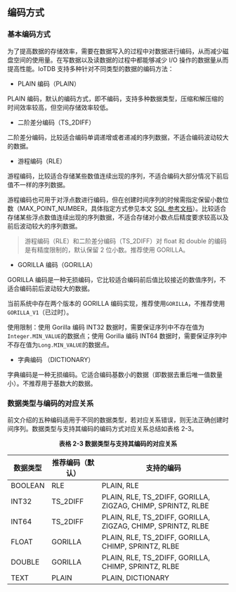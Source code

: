 <!--

    Licensed to the Apache Software Foundation (ASF) under one
    or more contributor license agreements.  See the NOTICE file
    distributed with this work for additional information
    regarding copyright ownership.  The ASF licenses this file
    to you under the Apache License, Version 2.0 (the
    "License"); you may not use this file except in compliance
    with the License.  You may obtain a copy of the License at
    
        http://www.apache.org/licenses/LICENSE-2.0
    
    Unless required by applicable law or agreed to in writing,
    software distributed under the License is distributed on an
    "AS IS" BASIS, WITHOUT WARRANTIES OR CONDITIONS OF ANY
    KIND, either express or implied.  See the License for the
    specific language governing permissions and limitations
    under the License.

-->

## 编码方式

### 基本编码方式

为了提高数据的存储效率，需要在数据写入的过程中对数据进行编码，从而减少磁盘空间的使用量。在写数据以及读数据的过程中都能够减少 I/O 操作的数据量从而提高性能。IoTDB 支持多种针对不同类型的数据的编码方法：

* PLAIN 编码（PLAIN）

PLAIN 编码，默认的编码方式，即不编码，支持多种数据类型，压缩和解压缩的时间效率较高，但空间存储效率较低。

* 二阶差分编码（TS_2DIFF）

二阶差分编码，比较适合编码单调递增或者递减的序列数据，不适合编码波动较大的数据。

* 游程编码（RLE）

游程编码，比较适合存储某些数值连续出现的序列，不适合编码大部分情况下前后值不一样的序列数据。

游程编码也可用于对浮点数进行编码，但在创建时间序列的时候需指定保留小数位数（MAX_POINT_NUMBER，具体指定方式参见本文 [SQL 参考文档](../Reference/SQL-Reference.md)）。比较适合存储某些浮点数值连续出现的序列数据，不适合存储对小数点后精度要求较高以及前后波动较大的序列数据。

> 游程编码（RLE）和二阶差分编码（TS_2DIFF）对 float 和 double 的编码是有精度限制的，默认保留 2 位小数。推荐使用 GORILLA。

* GORILLA 编码（GORILLA）

GORILLA 编码是一种无损编码，它比较适合编码前后值比较接近的数值序列，不适合编码前后波动较大的数据。

当前系统中存在两个版本的 GORILLA 编码实现，推荐使用`GORILLA`，不推荐使用`GORILLA_V1`（已过时）。

使用限制：使用 Gorilla 编码 INT32 数据时，需要保证序列中不存在值为`Integer.MIN_VALUE`的数据点；使用 Gorilla 编码 INT64 数据时，需要保证序列中不存在值为`Long.MIN_VALUE`的数据点。

* 字典编码 （DICTIONARY）

字典编码是一种无损编码。它适合编码基数小的数据（即数据去重后唯一值数量小）。不推荐用于基数大的数据。


### 数据类型与编码的对应关系

前文介绍的五种编码适用于不同的数据类型，若对应关系错误，则无法正确创建时间序列。数据类型与支持其编码的编码方式对应关系总结如表格 2-3。

<div style="text-align: center;"> 

**表格 2-3 数据类型与支持其编码的对应关系**

| **数据类型** | **推荐编码（默认）** | **支持的编码**                                              |
| ------------ | ---------------------- | ----------------------------------------------------------- |
| BOOLEAN      | RLE                    | PLAIN, RLE                                                  |
| INT32        | TS_2DIFF               | PLAIN, RLE, TS_2DIFF, GORILLA, ZIGZAG, CHIMP, SPRINTZ, RLBE |
| INT64        | TS_2DIFF               | PLAIN, RLE, TS_2DIFF, GORILLA, ZIGZAG, CHIMP, SPRINTZ, RLBE |
| FLOAT        | GORILLA                | PLAIN, RLE, TS_2DIFF, GORILLA, CHIMP, SPRINTZ, RLBE         |
| DOUBLE       | GORILLA                | PLAIN, RLE, TS_2DIFF, GORILLA, CHIMP, SPRINTZ, RLBE         |
| TEXT         | PLAIN                  | PLAIN, DICTIONARY                                           |

</div>
